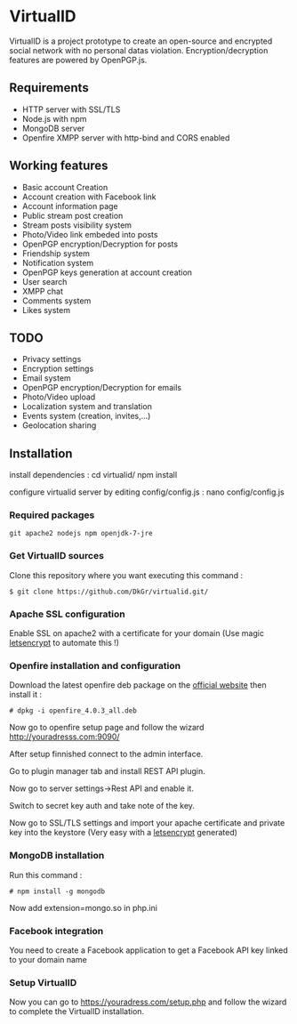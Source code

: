 # VirtualID

VirtualID is a project prototype to create an open-source and encrypted social network with no personal datas violation. Encryption/decryption features are powered by OpenPGP.js.

## Requirements
- HTTP server with SSL/TLS
- Node.js with npm
- MongoDB server
- Openfire XMPP server with http-bind and CORS enabled

## Working features
- Basic account Creation
- Account creation with Facebook link
- Account information page
- Public stream post creation
- Stream posts visibility system
- Photo/Video link embeded into posts
- OpenPGP encryption/Decryption for posts
- Friendship system
- Notification system
- OpenPGP keys generation at account creation
- User search
- XMPP chat
- Comments system
- Likes system

## TODO
- Privacy settings
- Encryption settings
- Email system
- OpenPGP encryption/Decryption for emails
- Photo/Video upload
- Localization system and translation
- Events system (creation, invites,...)
- Geolocation sharing

## Installation

install dependencies :
cd virtualid/
npm install

configure virtualid server by editing config/config.js :
nano config/config.js

### Required packages
```
git apache2 nodejs npm openjdk-7-jre
```

### Get VirtualID sources
Clone this repository where you want executing this command :
```
$ git clone https://github.com/DkGr/virtualid.git/
```

### Apache SSL configuration
Enable SSL on apache2 with a certificate for your domain (Use magic [letsencrypt](https://letsencrypt.org/) to automate this !)


### Openfire installation and configuration
Download the latest openfire deb package on the [official website](http://www.igniterealtime.org/downloads/index.jsp) then install it :
```
# dpkg -i openfire_4.0.3_all.deb
```

Now go to openfire setup page and follow the wizard http://youradresss.com:9090/

After setup finnished connect to the admin interface.

Go to plugin manager tab and install REST API plugin.

Now go to server settings->Rest API and enable it.

Switch to secret key auth and take note of the key.

Now go to SSL/TLS settings and import your apache certificate and private key into the keystore (Very easy with a [letsencrypt](https://letsencrypt.org/) generated)

### MongoDB installation
Run this command :
```
# npm install -g mongodb
```
Now add extension=mongo.so in php.ini

### Facebook integration
You need to create a Facebook application to get a Facebook API key linked to your domain name

### Setup VirtualID
Now you can go to https://youradress.com/setup.php and follow the wizard to complete the VirtualID installation.
